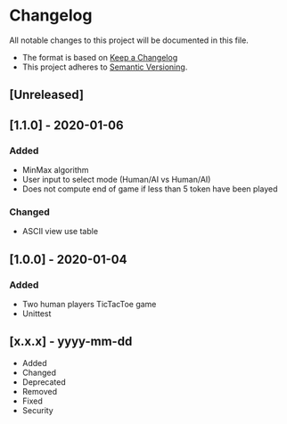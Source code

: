 # Changelog
All notable changes to this project will be documented in this file.

* The format is based on [Keep a Changelog](https://keepachangelog.com/en/1.0.0/)
* This project adheres to [Semantic Versioning](https://semver.org/spec/v2.0.0.html).


## [Unreleased]

## [1.1.0] - 2020-01-06

### Added
- MinMax algorithm
- User input to select mode (Human/AI vs Human/AI)
- Does not compute end of game if less than 5 token have been played

### Changed
- ASCII view use table

## [1.0.0] - 2020-01-04

### Added
- Two human players TicTacToe game
- Unittest


## [x.x.x] - yyyy-mm-dd

- Added
- Changed
- Deprecated
- Removed
- Fixed
- Security
